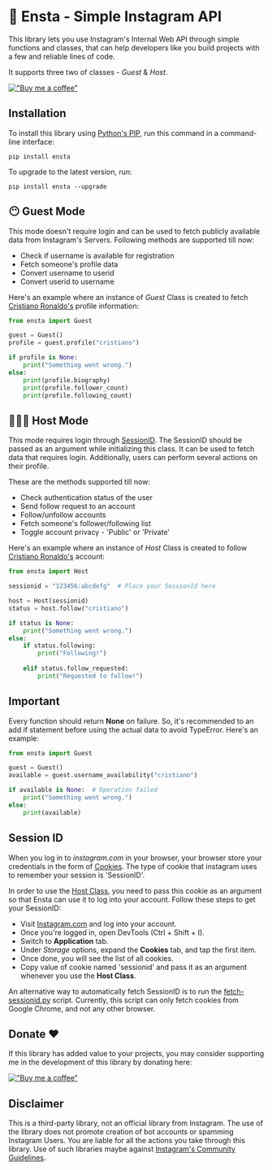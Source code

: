 # 🤖 Ensta - Simple Instagram API
This library  lets you use Instagram's Internal Web API through simple functions and classes, that can help developers like you build projects with a few and reliable lines of code.

It supports three two of classes - *Guest* & *Host*.

[!["Buy me a coffee"](https://www.buymeacoffee.com/assets/img/custom_images/purple_img.png)](https://buymeacoffee.com/diezo)

## Installation
To install this library using [Python's PIP](https://pypi.org/project/pip/), run this command in a command-line interface:
```shell
pip install ensta
```

To upgrade to the latest version, run:
```shell
pip install ensta --upgrade
```

## 😶 Guest Mode
This mode doesn't require login and can be used to fetch publicly available data from Instagram's Servers. Following methods are supported till now:
- Check if username is available for registration
- Fetch someone's profile data
- Convert username to userid
- Convert userid to username

Here's an example where an instance of *Guest* Class is created to fetch [Cristiano Ronaldo's](https://www.instagram.com/cristiano/) profile information:

```python
from ensta import Guest

guest = Guest()
profile = guest.profile("cristiano")

if profile is None:
    print("Something went wrong.")
else:
    print(profile.biography)
    print(profile.follower_count)
    print(profile.following_count)
```

## 🧔🏻‍♂️ Host Mode
This mode requires login through [SessionID](https://github.com/diezo/ensta#session-id). The SessionID should be passed as an argument while initializing this class. It can be used to fetch data that requires login. Additionally, users can perform several actions on their profile.

These are the methods supported till now:
- Check authentication status of the user
- Send follow request to an account
- Follow/unfollow accounts
- Fetch someone's follower/following list
- Toggle account privacy - 'Public' or 'Private'

Here's an example where an instance of *Host* Class is created to follow [Cristiano Ronaldo's](https://www.instagram.com/cristiano/) account:

```python
from ensta import Host

sessionid = "123456:abcdefg"  # Place your SessionId here

host = Host(sessionid)
status = host.follow("cristiano")

if status is None:
    print("Something went wrong.")
else:
    if status.following:
        print("Following!")
    
    elif status.follow_requested:
        print("Requested to follow!")
```

## Important
Every function should return **None** on failure. So, it's recommended to an add if statement before using the actual data to avoid TypeError. Here's an example:
```python
from ensta import Guest

guest = Guest()
available = guest.username_availability("cristiano")

if available is None:  # Operation failed
    print("Something went wrong.")
else:
    print(available)
```

## Session ID
When you log in to *instagram.com* in your browser, your browser store your credentials in the form of [Cookies](https://en.wikipedia.org/wiki/HTTP_cookie). The type of cookie that instagram uses to remember your session is 'SessionID'.

In order to use the [Host Class](https://github.com/diezo/ensta#host-mode), you need to pass this cookie as an argument so that Ensta can use it to log into your account. Follow these steps to get your SessionID:
- Visit [Instagram.com](https://instagram.com) and log into your account.
- Once you're logged in, open DevTools (Ctrl + Shift + I).
- Switch to **Application** tab.
- Under *Storage* options, expand the **Cookies** tab, and tap the first item.
- Once done, you will see the list of all cookies.
- Copy value of cookie named 'sessionid' and pass it as an argument whenever you use the **Host Class**.

An alternative way to automatically fetch SessionID is to run the [fetch-sessionid.py](https://github.com/diezo/ensta/blob/master/fetch-sessionid.py) script. Currently, this script can only fetch cookies from Google Chrome, and not any other browser.

## Donate ❤️
If this library has added value to your projects, you may consider supporting me in the development of this library by donating here:

[!["Buy me a coffee"](https://www.buymeacoffee.com/assets/img/custom_images/purple_img.png)](https://buymeacoffee.com/diezo)

## Disclaimer
This is a third-party library, not an official library from Instagram. The use of the library does not promote creation of bot accounts or spamming Instagram Users. You are liable for all the actions you take through this library. Use of such libraries maybe against [Instagram's Community Guidelines](https://help.instagram.com/477434105621119/).
